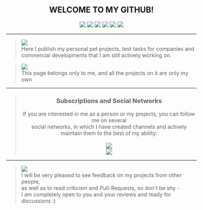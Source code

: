 <div align="center">

## WELCOME TO MY GITHUB!

<img src="https://img.shields.io/badge/Java-red?style=flat" />
<img src="https://img.shields.io/badge/JavaScript-yellow?style=flat" />
<img src="https://img.shields.io/badge/Python-blue?style=flat" />
<img src="https://img.shields.io/badge/SQL-green?style=flat" />
<img src="https://img.shields.io/badge/HTML/CSS-orange?style=flat" />
<img src="https://img.shields.io/badge/С/C++-lightgray?style=flat" />
</div>

---

> <img src="https://img.shields.io/badge/What is this-blue?style=plastic" /><br>
> Here I publish my personal pet projects, test tasks for companies and 
> <br>commercial developments that I am still actively working on.

> <img src="https://img.shields.io/badge/It's important-red?style=plastic" />
> <br>
> This page belongs only to me, and all the projects on it are only my own

---

<div align="center">

> ### Subscriptions and Social Networks
> If you are interested in me as a person or my projects, you can follow me on several 
> <br>social networks, in which I have created channels and actively maintain them to the best of my ability:
> <br>
> <br>
> <a href="https://discord.gg/GmT9pUy8af">
>     <img src="https://img.shields.io/badge/Discord (Хаб мамкиного айтишника)-blue?style=for-the-badge&logo=discord&logoColor=white" />
> </a>
> <br>
> <a href="https://t.me/mamkin_it/">
>     <img src="https://img.shields.io/badge/Telegram (Мамкин Айтишник)-lightblue?style=for-the-badge&logo=telegram" />
> </a>
 
</div>

---

> <img src="https://img.shields.io/badge/Feedback-green?style=plastic" />
> <br>I will be very pleased to see feedback on my projects from other people, 
> <br>as well as to read criticism and Pull-Requests, so don't be shy -
> <br>I am completely open to you and your reviews and ready for discussions :)
